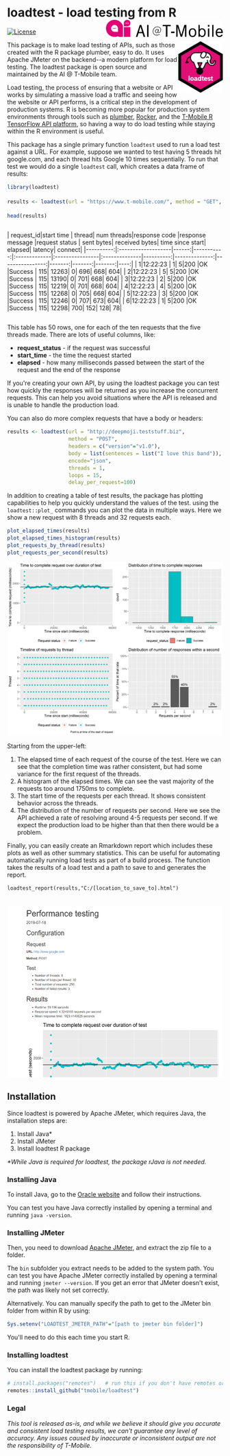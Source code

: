 # loadtest - load testing from R <img src="man/figures/README-ai-logo.png" align="right" height="40px" />

[![License](https://img.shields.io/badge/License-Apache%202.0-yellowgreen.svg)](LICENSE)

<img src="man/figures/README-loadtest-hex.png" align="right"  height="120px"/>

This package is to make load testing of APIs, such as those created with the R package plumber, easy to do. It uses Apache JMeter on the backend--a modern platform for load testing. The loadtest package is open source and maintained by the AI @ T-Mobile team.

Load testing, the process of ensuring that a website or API works by simulating a massive load a traffic and seeing how the website or API performs, is a critical step in the development of production systems. R is becoming more popular for production system environments through tools such as [plumber](https://www.rplumber.io/), [Rocker](https://hub.docker.com/u/rocker/), and the [T-Mobile R TensorFlow API platform](https://github.com/tmobile/r-tensorflow-api), so having a way to do load testing while staying within the R environment is useful.

This package has a single primary function `loadtest` used to run a load test against a URL. For example, suppose we wanted to test having 5 threads hit google.com, and each thread hits Google 10 times sequentially. To run that test we would do a single `loadtest` call, which creates a data frame of results:

```r
library(loadtest)

results <- loadtest(url = "https://www.t-mobile.com/", method = "GET", threads = 2, loops = 10)

head(results)
```

<div style="width: 100%; overflow: auto;">

| request_id|start time                | thread| num threads|response code |response message |request status | sent bytes| received bytes| time since start| elapsed| latency| connect|
|----------:|:-------------------|------:|-----------:|:-------------|:----------------|:--------------|----------:|--------------:|----------------:|-------:|-------:|-------:|----:|
|          1|12:22:23 |      1|           5|200           |OK               |Success        |        115|          12263|                0|     696|     668|     604|
|          2|12:22:23 |      5|           5|200           |OK               |Success        |        115|          13190|                0|     701|     668|     604|
|          3|12:22:23 |      2|           5|200           |OK               |Success        |        115|          12219|                0|     701|     668|     604|
|          4|12:22:23 |      4|           5|200           |OK               |Success        |        115|          12268|                0|     705|     668|     604|
|          5|12:22:23 |      3|           5|200           |OK               |Success        |        115|          12246|                0|     707|     673|     604|
|          6|12:22:23 |      1|           5|200           |OK               |Success        |        115|          12298|              700|     152|     128|      78|

</div>

This table has 50 rows, one for each of the ten requests that the five threads made. There are lots of useful columns, like:

* __request_status__ - if the request was successful
* __start_time__ - the time the request started
* __elapsed__ - how many milliseconds passed between the start of the request and the end of the response

If you're creating your own API, by using the loadtest package you can test how quickly the responses will be returned as you increase the concurrent requests. This can help you avoid situations where the API is released and is unable to handle the production load.

You can also do more complex requests that have a body or headers:

```r
results <- loadtest(url = "http://deepmoji.teststuff.biz",
                    method = "POST",
                    headers = c("version"="v1.0"),
                    body = list(sentences = list("I love this band")),
                    encode="json",
                    threads = 1,
                    loops = 15,
                    delay_per_request=100)
```

In addition to creating a table of test results, the package has plotting capabilities to help you quickly understand the values of the test. using the `loadtest::plot_` commands you can plot the data in multiple ways. Here we show a new request with 8 threads and 32 requests each.

```r
plot_elapsed_times(results)
plot_elapsed_times_histogram(results)
plot_requests_by_thread(results)
plot_requests_per_second(results)
```

![Example plots](man/figures/README-example-plots.png)

Starting from the upper-left:

1. The elapsed time of each request of the course of the test. Here we can see that the completion time was rather consistent, but had some variance for the first request of the threads.
2. A histogram of the elapsed times. We can see the vast majority of the requests too around 1750ms to complete.
3. The start time of the requests per each thread. It shows consistent behavior across the threads.
4. The distribution of the number of requests per second. Here we see the API achieved a rate of resolving around 4-5 requests per second. If we expect the production load to be higher than that then there would be a problem.

Finally, you can easily create an Rmarkdown report which includes these plots as well as other summary statistics. This can be useful for automating automatically running load tests as part of a build process. The function takes the results of a load test and a path to save to and generates the report.

```{r}
loadtest_report(results,"C:/[location_to_save_to].html")
```

<img src="man/figures/README-example-report.png" height="400px" style="margin-top:20px">

## Installation

Since loadtest is powered by Apache JMeter, which requires Java, the installation steps are:

1. Install Java*
2. Install JMeter
3. Install loadtest R package

_*While Java is required for loadtest, the package rJava is not needed._

### Installing Java

To install Java, go to the [Oracle website](https://java.com/en/download/help/download_options.xml) and follow their instructions.

You can test you have Java correctly installed by opening a terminal and running `java -version`.

### Installing JMeter

Then, you need to download [Apache JMeter](https://jmeter.apache.org/download_jmeter.cgi), and extract the zip file to a folder.

The `bin` subfolder you extract needs to be added to the system path. You can test you have Apache JMeter correctly installed by opening a terminal and running `jmeter --version`. If you get an error that JMeter doesn't exist, the path was likely not set correctly. 

Alternatively. You can manually specify the path to get to the JMeter bin folder from within R by using:

```r
Sys.setenv("LOADTEST_JMETER_PATH"="[path to jmeter bin folder]")
```

You'll need to do this each time you start R.

### Installing loadtest

You can install the loadtest package by running:

```r
# install.packages("remotes")   # run this if you don't have remotes or devtools installed
remotes::install_github("tmobile/loadtest")
```

### Legal 

_This tool is released as-is, and while we believe it should give you accurate and consistent load testing results, we can't guarantee any level of accuracy. Any issues caused by inaccurate or inconsistent output are not the responsibility of T-Mobile._
